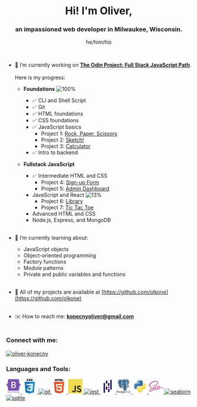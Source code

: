 <h1 align="center">Hi! I'm Oliver,</h1>
<h3 align="center">an impassioned web developer in Milwaukee, Wisconsin.</h3>
<p align="center">he/him/his</p>
<br>

* 🔭 I’m currently working on **[The Odin Project: Full Stack JavaScript Path](https://www.theodinproject.com/)**.
<br><br>
Here is my progress:
  * **Foundations** ![100%](https://progress-bar.dev/100)
    * ✅ CLI and Shell Script
    * ✅ Git
    * ✅ HTML foundations
    * ✅ CSS foundations
    * ✅ JavaScript basics
      * Project 1: [Rock, Paper, Scissors](https://github.com/olkone/rock-paper-scissors/)
      * Project 2: [Sketch!](https://github.com/olkone/sketch/)
      * Project 3: [Calculator](https://github.com/olkone/calculator)
    * ✅ Intro to backend

  * **Fullstack JavaScript**
    * ✅ Intermediate HTML and CSS
      * Project 4: [Sign-up Form](https://github.com/olkone/sign-up-form)
      * Project 5: [Admin Dashboard](https://github.com/olkone/admin-dashboard)
    * JavaScript and React ![13%](https://progress-bar.dev/13)
      * Project 6: [Library](https://github.com/olkone/library)
      * Project 7: [Tic Tac Toe](https://github.com/olkone/tic-tac-toe)
    * Advanced HTML and CSS
    * Node.js, Express, and MongoDB
  <br><br>
* 🌱 I’m currently learning about:
    * JavaScript objects
    * Object-oriented programming
    * Factory functions
    * Module patterns
    * Private and public variables and functions
    <br>

* 🔗 All of my projects are available at [https://github.com/olkone](https://github.com/olkone)
<br><br>
* ✉️ How to reach me: **konecnyoliver@gmail.com**
<br><br>
<h3 align="left">Connect with me:</h3>
<p align="left">
<a href="https://linkedin.com/in/oliver-konecny" target="blank"><img align="center" src="https://raw.githubusercontent.com/rahuldkjain/github-profile-readme-generator/master/src/images/icons/Social/linked-in-alt.svg" alt="oliver-konecny" height="30" width="40" /></a>
</p>

<h3 align="left">Languages and Tools:</h3>
<p align="left"> <a href="https://getbootstrap.com" target="_blank" rel="noreferrer"> <img src="https://raw.githubusercontent.com/devicons/devicon/master/icons/bootstrap/bootstrap-plain-wordmark.svg" alt="bootstrap" width="40" height="40"/> </a> <a href="https://www.w3schools.com/css/" target="_blank" rel="noreferrer"> <img src="https://raw.githubusercontent.com/devicons/devicon/master/icons/css3/css3-original-wordmark.svg" alt="css3" width="40" height="40"/> </a> <a href="https://git-scm.com/" target="_blank" rel="noreferrer"> <img src="https://www.vectorlogo.zone/logos/git-scm/git-scm-icon.svg" alt="git" width="40" height="40"/> </a> <a href="https://www.w3.org/html/" target="_blank" rel="noreferrer"> <img src="https://raw.githubusercontent.com/devicons/devicon/master/icons/html5/html5-original-wordmark.svg" alt="html5" width="40" height="40"/> </a> <a href="https://developer.mozilla.org/en-US/docs/Web/JavaScript" target="_blank" rel="noreferrer"> <img src="https://raw.githubusercontent.com/devicons/devicon/master/icons/javascript/javascript-original.svg" alt="javascript" width="40" height="40"/> </a> <a href="https://jestjs.io" target="_blank" rel="noreferrer"> <img src="https://www.vectorlogo.zone/logos/jestjsio/jestjsio-icon.svg" alt="jest" width="40" height="40"/> </a> <a href="https://pandas.pydata.org/" target="_blank" rel="noreferrer"> <img src="https://raw.githubusercontent.com/devicons/devicon/2ae2a900d2f041da66e950e4d48052658d850630/icons/pandas/pandas-original.svg" alt="pandas" width="40" height="40"/> </a> <a href="https://www.postgresql.org" target="_blank" rel="noreferrer"> <img src="https://raw.githubusercontent.com/devicons/devicon/master/icons/postgresql/postgresql-original-wordmark.svg" alt="postgresql" width="40" height="40"/> </a> <a href="https://www.python.org" target="_blank" rel="noreferrer"> <img src="https://raw.githubusercontent.com/devicons/devicon/master/icons/python/python-original.svg" alt="python" width="40" height="40"/> </a> <a href="https://sass-lang.com" target="_blank" rel="noreferrer"> <img src="https://raw.githubusercontent.com/devicons/devicon/master/icons/sass/sass-original.svg" alt="sass" width="40" height="40"/> </a> <a href="https://seaborn.pydata.org/" target="_blank" rel="noreferrer"> <img src="https://seaborn.pydata.org/_images/logo-mark-lightbg.svg" alt="seaborn" width="40" height="40"/> </a> <a href="https://www.sqlite.org/" target="_blank" rel="noreferrer"> <img src="https://www.vectorlogo.zone/logos/sqlite/sqlite-icon.svg" alt="sqlite" width="40" height="40"/> </a> </p>
